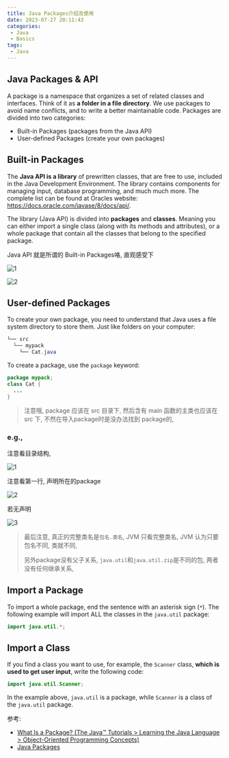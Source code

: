```yaml
---
title: Java Packages介绍及使用
date: 2023-07-27 20:11:43
categories:
 - Java
 - Basics
tags:
 - Java
---
```


## Java Packages & API

A package is a namespace that organizes a set of related classes and interfaces. Think of it as **a folder in a file directory**. We use packages to avoid name conflicts, and to write a better maintainable code. Packages are divided into two categories:

- Built-in Packages (packages from the Java API)
- User-defined Packages (create your own packages)

## Built-in Packages

The **Java API is a library** of prewritten classes, that are free to use, included in the Java Development Environment. The library contains components for managing input, database programming, and much much more. The complete list can be found at Oracles website: https://docs.oracle.com/javase/8/docs/api/.

The library (Java API) is divided into **packages** and **classes**. Meaning you can either import a single class (along with its methods and attributes), or a whole package that contain all the classes that belong to the specified package.

Java API 就是所谓的 Built-in Packages咯, 直观感受下

![1](1.png)

![2](2.png)

## User-defined Packages

To create your own package, you need to understand that Java uses a file system directory to store them. Just like folders on your computer:

```java
└── src
  └── mypack
    └── Cat.java
```

To create a package, use the `package` keyword:

```java
package mypack;
class Cat {
  ...
}
```

> 注意哦, package 应该在 src 目录下, 然后含有 main 函数的主类也应该在 src 下, 不然在导入package时是没办法找到 package的, 

### e.g.,

注意看目录结构, 

![1](1-0506006.png)

注意看第一行, 声明所在的package

![2](2-0506029.png)

若无声明

![3](3.png)

> 最后注意, 真正的完整类名是`包名.类名`, JVM 只看完整类名, JVM 认为只要包名不同, 类就不同, 
>
> 另外package没有父子关系, `java.util`和`java.util.zip`是不同的包, 两者没有任何继承关系, 

## Import a Package

To import a whole package, end the sentence with an asterisk sign (`*`). The following example will import ALL the classes in the `java.util` package:

```java
import java.util.*;
```

## Import a Class

If you find a class you want to use, for example, the `Scanner` class, **which is used to get user input**, write the following code:

```java
import java.util.Scanner;
```

In the example above, `java.util` is a package, while `Scanner` is a class of the `java.util` package.

参考:

- [What Is a Package? (The Java™ Tutorials > Learning the Java Language > Object-Oriented Programming Concepts)](https://docs.oracle.com/javase/tutorial/java/concepts/package.html)
- [Java Packages](https://www.w3schools.com/java/java_packages.asp)